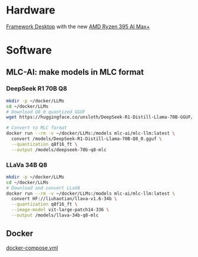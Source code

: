 # Hardware
[Framework Desktop](https://frame.work/desktop?slug=desktop-diy-amd-aimax300) with the new [AMD Ryzen 395 AI Max+](https://frame.work/products/framework-desktop-mainboard-amd-ryzen-ai-max-300-series?v=FRAFMK0006)

# Software
## MLC-AI: make models in MLC format
### DeepSeek R1 70B Q8
```bash
mkdir -p ~/docker/LLMs
cd ~/docker/LLMs
# Download Q8_0 quantized GGUF
wget https://huggingface.co/unsloth/DeepSeek-R1-Distill-Llama-70B-GGUF/resolve/main/DeepSeek-R1-Distill-Llama-70B-Q8_0.gguf

# Convert to MLC format
docker run --rm -v ~/docker/LLMs:/models mlc-ai/mlc-llm:latest \
  convert /models/DeepSeek-R1-Distill-Llama-70B-Q8_0.gguf \
  --quantization q8f16_ft \
  --output /models/deepseek-70b-q8-mlc
```
### LLaVa 34B Q8
```bash
mkdir -p ~/docker/LLMs
cd ~/docker/LLMs
# Download and convert LLaVA
docker run --rm -v ~/docker/LLMs:/models mlc-ai/mlc-llm:latest \
  convert HF://liuhaotian/llava-v1.6-34b \
  --quantization q8f16_ft \
  --image-model vit-large-patch14-336 \
  --output /models/llava-34b-q8-mlc
```
## Docker
[docker-compose.yml](docker-compose.yml)

